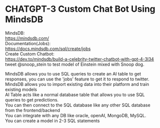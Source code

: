# CHATGPT-3 Custom Chat Bot Using MindsDB


MindsDB: </br>
https://mindsdb.com/ </br>
Documentation(Jobs): </br>
https://docs.mindsdb.com/sql/create/jobs </br>
Create Custom Chatbot: </br>
https://dev.to/mindsdb/build-a-celebrity-twitter-chatbot-with-gpt-4-3l34 </br>
tweet @snoop_stein to test model of Einstein mixed with Snoop dog. </br>

MindsDB allows you to use SQL queries to create an AI table to get responses, you can use the 'jobs' feature to get it to respond to twitter. </br>
MindsDB allows you to import existing data into their platform and train existing models </br>
AI Table acts like a normal database table that allows you to use SQL queries to get predictions. </br>
You can then connect to the SQL database like any other SQL database from the frontend/backend </br>
You can integrate with any DB like oracle, openAI, MongoDB, MySQL. </br>
You can create a model in 2-3 SQL statements </br>

